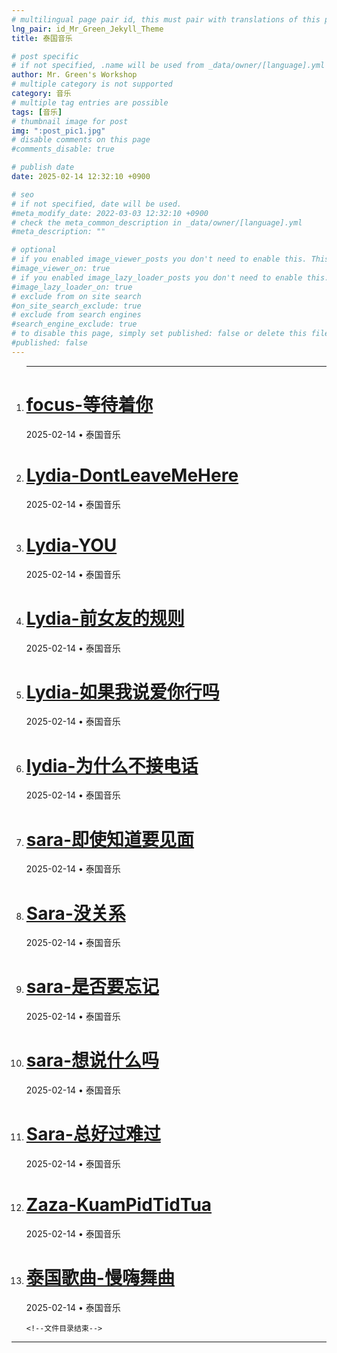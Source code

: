 ```yaml
---
# multilingual page pair id, this must pair with translations of this page. (This name must be unique)
lng_pair: id_Mr_Green_Jekyll_Theme
title: 泰国音乐

# post specific
# if not specified, .name will be used from _data/owner/[language].yml
author: Mr. Green's Workshop
# multiple category is not supported
category: 音乐
# multiple tag entries are possible
tags: [音乐]
# thumbnail image for post
img: ":post_pic1.jpg"
# disable comments on this page
#comments_disable: true

# publish date
date: 2025-02-14 12:32:10 +0900

# seo
# if not specified, date will be used.
#meta_modify_date: 2022-03-03 12:32:10 +0900
# check the meta_common_description in _data/owner/[language].yml
#meta_description: ""

# optional
# if you enabled image_viewer_posts you don't need to enable this. This is only if image_viewer_posts = false
#image_viewer_on: true
# if you enabled image_lazy_loader_posts you don't need to enable this. This is only if image_lazy_loader_posts = false
#image_lazy_loader_on: true
# exclude from on site search
#on_site_search_exclude: true
# exclude from search engines
#search_engine_exclude: true
# to disable this page, simply set published: false or delete this file
#published: false
---
```

<ol class="time-line">
    <hr />
    <!--文件目录 -->
<li><h1 class="time-line-title"><a href="../music/thai/1060001.html" target="_blank">focus-等待着你</a></h1><div class="time-line-mate"><time datetime="2025-02-14 00:00:00 +0800" class="post-list__meta--date date">2025-02-14</time> &#8226; <span class="post-list__meta--tags tags">泰国音乐</span></div></li>
<li><h1 class="time-line-title"><a href="../music/thai/1060002.html" target="_blank">Lydia-DontLeaveMeHere</a></h1><div class="time-line-mate"><time datetime="2025-02-14 00:00:00 +0800" class="post-list__meta--date date">2025-02-14</time> &#8226; <span class="post-list__meta--tags tags">泰国音乐</span></div></li>
<li><h1 class="time-line-title"><a href="../music/thai/1060003.html" target="_blank">Lydia-YOU</a></h1><div class="time-line-mate"><time datetime="2025-02-14 00:00:00 +0800" class="post-list__meta--date date">2025-02-14</time> &#8226; <span class="post-list__meta--tags tags">泰国音乐</span></div></li>
<li><h1 class="time-line-title"><a href="../music/thai/1060004.html" target="_blank">Lydia-前女友的规则</a></h1><div class="time-line-mate"><time datetime="2025-02-14 00:00:00 +0800" class="post-list__meta--date date">2025-02-14</time> &#8226; <span class="post-list__meta--tags tags">泰国音乐</span></div></li>
<li><h1 class="time-line-title"><a href="../music/thai/1060005.html" target="_blank">Lydia-如果我说爱你行吗</a></h1><div class="time-line-mate"><time datetime="2025-02-14 00:00:00 +0800" class="post-list__meta--date date">2025-02-14</time> &#8226; <span class="post-list__meta--tags tags">泰国音乐</span></div></li>
<li><h1 class="time-line-title"><a href="../music/thai/1060006.html" target="_blank">lydia-为什么不接电话</a></h1><div class="time-line-mate"><time datetime="2025-02-14 00:00:00 +0800" class="post-list__meta--date date">2025-02-14</time> &#8226; <span class="post-list__meta--tags tags">泰国音乐</span></div></li>
<li><h1 class="time-line-title"><a href="../music/thai/1060007.html" target="_blank">sara-即使知道要见面</a></h1><div class="time-line-mate"><time datetime="2025-02-14 00:00:00 +0800" class="post-list__meta--date date">2025-02-14</time> &#8226; <span class="post-list__meta--tags tags">泰国音乐</span></div></li>
<li><h1 class="time-line-title"><a href="../music/thai/1060008.html" target="_blank">Sara-没关系</a></h1><div class="time-line-mate"><time datetime="2025-02-14 00:00:00 +0800" class="post-list__meta--date date">2025-02-14</time> &#8226; <span class="post-list__meta--tags tags">泰国音乐</span></div></li>
<li><h1 class="time-line-title"><a href="../music/thai/1060009.html" target="_blank">sara-是否要忘记</a></h1><div class="time-line-mate"><time datetime="2025-02-14 00:00:00 +0800" class="post-list__meta--date date">2025-02-14</time> &#8226; <span class="post-list__meta--tags tags">泰国音乐</span></div></li>
<li><h1 class="time-line-title"><a href="../music/thai/1060010.html" target="_blank">sara-想说什么吗</a></h1><div class="time-line-mate"><time datetime="2025-02-14 00:00:00 +0800" class="post-list__meta--date date">2025-02-14</time> &#8226; <span class="post-list__meta--tags tags">泰国音乐</span></div></li>
<li><h1 class="time-line-title"><a href="../music/thai/1060011.html" target="_blank">Sara-总好过难过</a></h1><div class="time-line-mate"><time datetime="2025-02-14 00:00:00 +0800" class="post-list__meta--date date">2025-02-14</time> &#8226; <span class="post-list__meta--tags tags">泰国音乐</span></div></li>
<li><h1 class="time-line-title"><a href="../music/thai/1060012.html" target="_blank">Zaza-KuamPidTidTua</a></h1><div class="time-line-mate"><time datetime="2025-02-14 00:00:00 +0800" class="post-list__meta--date date">2025-02-14</time> &#8226; <span class="post-list__meta--tags tags">泰国音乐</span></div></li>
<li><h1 class="time-line-title"><a href="../music/thai/1060013.html" target="_blank">泰国歌曲-慢嗨舞曲</a></h1><div class="time-line-mate"><time datetime="2025-02-14 00:00:00 +0800" class="post-list__meta--date date">2025-02-14</time> &#8226; <span class="post-list__meta--tags tags">泰国音乐</span></div></li>

 
    <!--文件目录结束-->
  </ol>
<hr>